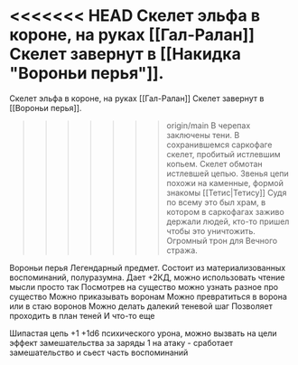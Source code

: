 <<<<<<< HEAD
Скелет эльфа в короне, на руках [[Гал-Ралан]] Скелет завернут в [[Накидка "Вороньи перья"]].
=======
Скелет эльфа в короне, на руках [[Гал-Ралан]] Скелет завернут в [[Вороньи перья]].
>>>>>>> origin/main
В черепах заключены тени. В сохранившемся саркофаге скелет, пробитый истлевшим копьем. Скелет обмотан истлевшей цепью. Звенья цепи похожи на каменные, формой знакомы [[Тетис|Тетису]]
Судя по всему это был храм, в котором в саркофагах заживо держали людей, кто-то пришел чтобы это уничтожить. Огромный трон для Вечного стража.

Вороньи перья
Легендарный предмет.
Состоит из материализованных воспоминаний, полуразумна.
Дает +2КД, можно использовать чтение мысли просто так
Посмотрев на существо можно узнать разное про существо
Можно приказывать воронам
Можно превратиться в ворона или в стаю воронов
Можно делать далекий теневой шаг
Позволяет проходить в план теней
И что-то еще

Шипастая цепь +1
+1d6 психического урона, можно вызвать на цели эффект замешательства за заряды
1 на атаку - сработает замешательство и сьест часть воспоминаний

